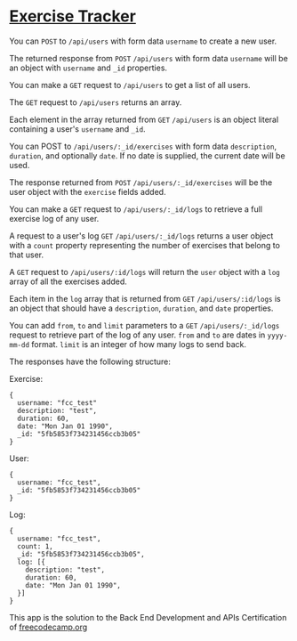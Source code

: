 # [Exercise Tracker](https://www.freecodecamp.org/learn/apis-and-microservices/apis-and-microservices-projects/exercise-tracker)

You can `POST` to `/api/users` with form data `username` to create a new user.

The returned response from `POST` `/api/users` with form data `username` will be an object with `username` and `_id` properties.

You can make a `GET` request to `/api/users` to get a list of all users.

The `GET` request to `/api/users` returns an array.

Each element in the array returned from `GET` `/api/users` is an object literal containing a user's `username` and `_id`.

You can POST to `/api/users/:_id/exercises` with form data `description`, `duration`, and optionally `date`. If no date is supplied, the current date will be used.

The response returned from `POST` `/api/users/:_id/exercises` will be the user object with the `exercise` fields added.

You can make a `GET` request to `/api/users/:_id/logs` to retrieve a full exercise log of any user.

A request to a user's log `GET` `/api/users/:_id/logs` returns a user object with a `count` property representing the number of exercises that belong to that user.

A `GET` request to `/api/users/:id/logs` will return the `user` object with a `log` array of all the exercises added.

Each item in the `log` array that is returned from `GET` `/api/users/:id/logs` is an object that should have a `description`, `duration`, and `date` properties.

You can add `from`, `to` and `limit` parameters to a `GET` `/api/users/:_id/logs` request to retrieve part of the log of any user. `from` and `to` are dates in `yyyy-mm-dd` format. `limit` is an integer of how many logs to send back.

The responses have the following structure:

Exercise:
```
{
  username: "fcc_test"
  description: "test",
  duration: 60,
  date: "Mon Jan 01 1990",
  _id: "5fb5853f734231456ccb3b05"
}
```

User:
```
{
  username: "fcc_test",
  _id: "5fb5853f734231456ccb3b05"
}
```

Log:
```
{
  username: "fcc_test",
  count: 1,
  _id: "5fb5853f734231456ccb3b05",
  log: [{
    description: "test",
    duration: 60,
    date: "Mon Jan 01 1990",
  }]
}
```

This app is the solution to the Back End Development and APIs Certification of [freecodecamp.org](https://www.freecodecamp.org/)
